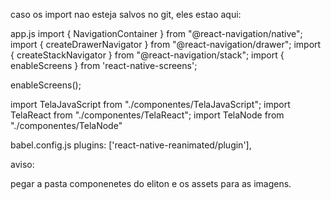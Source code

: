 caso os import nao esteja salvos no git, eles estao aqui:


app.js
import { NavigationContainer } from "@react-navigation/native";
import { createDrawerNavigator } from "@react-navigation/drawer";
import { createStackNavigator } from "@react-navigation/stack";
import { enableScreens } from 'react-native-screens';

enableScreens();



import TelaJavaScript from "./componentes/TelaJavaScript";
import TelaReact from "./componentes/TelaReact";
import TelaNode from "./componentes/TelaNode"




babel.config.js
plugins: ['react-native-reanimated/plugin'],




aviso:

pegar a pasta componenetes do eliton e os assets para as imagens.
